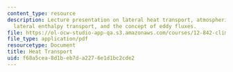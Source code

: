 ```yaml
---
content_type: resource
description: Lecture presentation on lateral heat transport, atmospheric heat transport,
  lateral enthalpy transport, and the concept of eddy fluxes.
file: https://ol-ocw-studio-app-qa.s3.amazonaws.com/courses/12-842-climate-physics-and-chemistry-fall-2008/f68a5cea8d1beb7da2276e1d1bc2cde2_part3_lec5.pdf
file_type: application/pdf
resourcetype: Document
title: Heat Transport
uid: f68a5cea-8d1b-eb7d-a227-6e1d1bc2cde2
---
```

